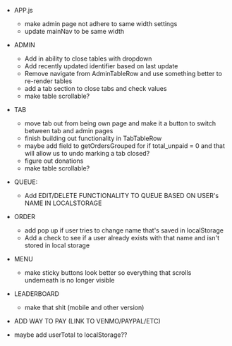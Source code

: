 <!-- BACKEND -->
<!-- - double check isPaid and updatePaid logic with frontend code DONE -->

<!-- FRONTEND -->
<!-- - go through and update routes/paths from old frontend DONE -->

- APP.js
    - make admin page not adhere to same width settings
    - update mainNav to be same width

- ADMIN
    <!-- - figure out how to load all orders and filter accordingly DONE
    - add functionality to update paid/completed/delete DONE
    - add comments into rows that have them DONE -->
    - Add in ability to close tables with dropdown
    - Add recently updated identifier based on last update
    - Remove navigate from AdminTableRow and use something better to re-render tables
    - add a tab section to close tabs and check values
    - make table scrollable?

- TAB
    - move tab out from being own page and make it a button to switch between tab and admin pages
    - finish building out functionality in TabTableRow
    - maybe add field to getOrdersGrouped for if total_unpaid = 0 and that will allow us to undo marking a tab closed?
    - figure out donations
    - make table scrollable?

- QUEUE:
    <!-- - Go through queue, queueList, queueItem and update to match what is returned from database DONE -->
    - Add EDIT/DELETE FUNCTIONALITY TO QUEUE BASED ON USER's NAME IN LOCALSTORAGE

- ORDER
    <!-- - make it where form can't be submitted if any inputs are blank DONE
    - add option to enter in own drink DONE
    - Save username to local storage DONE -->
    - add pop up if user tries to change name that's saved in localStorage
    - Add a check to see if a user already exists with that name and isn't stored in local storage

- MENU
    <!-- - make it where clicking "Add to Order" populates form in Order page DONE -->
    <!-- — make top buttons sticky and actually redirect to different sections of the page DONE -->
    - make sticky buttons look better so everything that scrolls underneath is no longer visible

- LEADERBOARD
    - make that shit (mobile and other version)


- ADD WAY TO PAY (LINK TO VENMO/PAYPAL/ETC)
- maybe add userTotal to localStorage??